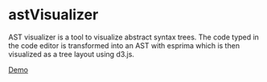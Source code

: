 # astVisualizer
AST visualizer is a tool to visualize abstract syntax trees. The code typed in the code editor is transformed into an AST with esprima which is then visualized as a tree layout using d3.js.

[Demo](https://viswesh.github.io/astVisualizer/index.html)

